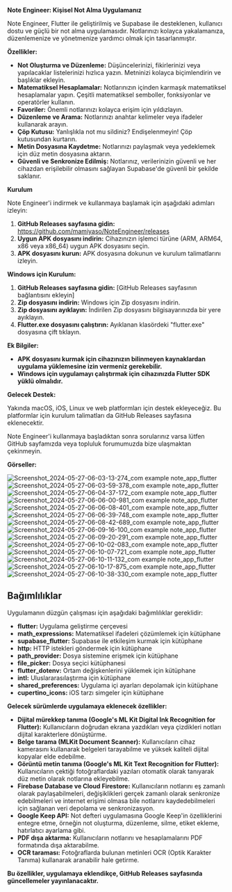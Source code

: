 **Note Engineer: Kişisel Not Alma Uygulamanız**

Note Engineer, Flutter ile geliştirilmiş ve Supabase ile desteklenen, kullanıcı dostu ve güçlü bir not alma uygulamasıdır. Notlarınızı kolayca yakalamanıza, düzenlemenize ve yönetmenize yardımcı olmak için tasarlanmıştır.

**Özellikler:**

-   **Not Oluşturma ve Düzenleme:** Düşüncelerinizi, fikirlerinizi veya yapılacaklar listelerinizi hızlıca yazın. Metninizi kolayca biçimlendirin ve başlıklar ekleyin.
-   **Matematiksel Hesaplamalar:** Notlarınızın içinden karmaşık matematiksel hesaplamalar yapın. Çeşitli matematiksel semboller, fonksiyonlar ve operatörler kullanın.
-   **Favoriler:** Önemli notlarınızı kolayca erişim için yıldızlayın.
-   **Düzenleme ve Arama:** Notlarınızı anahtar kelimeler veya ifadeler kullanarak arayın.
-   **Çöp Kutusu:** Yanlışlıkla not mu sildiniz? Endişelenmeyin! Çöp kutusundan kurtarın.
-   **Metin Dosyasına Kaydetme:** Notlarınızı paylaşmak veya yedeklemek için düz metin dosyasına aktarın.
-   **Güvenli ve Senkronize Edilmiş:** Notlarınız, verilerinizin güvenli ve her cihazdan erişilebilir olmasını sağlayan Supabase'de güvenli bir şekilde saklanır.

**Kurulum**

Note Engineer'i indirmek ve kullanmaya başlamak için aşağıdaki adımları izleyin:

1.  **GitHub Releases sayfasına gidin:** https://github.com/mamiyaso/NoteEngineer/releases
2.  **Uygun APK dosyasını indirin:** Cihazınızın işlemci türüne (ARM, ARM64, x86 veya x86_64) uygun APK dosyasını seçin.
3.  **APK dosyasını kurun:** APK dosyasına dokunun ve kurulum talimatlarını izleyin.

**Windows için Kurulum:**

1.  **GitHub Releases sayfasına gidin:** [GitHub Releases sayfasının bağlantısını ekleyin]
2.  **Zip dosyasını indirin:** Windows için Zip dosyasını indirin.
3.  **Zip dosyasını ayıklayın:** İndirilen Zip dosyasını bilgisayarınızda bir yere ayıklayın.
4.  **Flutter.exe dosyasını çalıştırın:** Ayıklanan klasördeki "flutter.exe" dosyasına çift tıklayın.

**Ek Bilgiler:**

-   **APK dosyasını kurmak için cihazınızın bilinmeyen kaynaklardan uygulama yüklemesine izin vermeniz gerekebilir.**
-   **Windows için uygulamayı çalıştırmak için cihazınızda Flutter SDK yüklü olmalıdır.**

**Gelecek Destek:**

Yakında macOS, iOS, Linux ve web platformları için destek ekleyeceğiz. Bu platformlar için kurulum talimatları da GitHub Releases sayfasına eklenecektir.

Note Engineer'i kullanmaya başladıktan sonra sorularınız varsa lütfen GitHub sayfamızda veya topluluk forumumuzda bize ulaşmaktan çekinmeyin.

**Görseller:**

![Screenshot_2024-05-27-06-03-13-274_com example note_app_flutter](https://github.com/mamiyaso/NoteEngineer/assets/124776073/c25a4c46-e54d-475b-8a11-a0555c2d7153)![Screenshot_2024-05-27-06-03-59-378_com example note_app_flutter](https://github.com/mamiyaso/NoteEngineer/assets/124776073/61c9fe08-47de-4b1b-9fd0-77e915b6db78)![Screenshot_2024-05-27-06-04-37-172_com example note_app_flutter](https://github.com/mamiyaso/NoteEngineer/assets/124776073/4089165f-9b11-4872-a0b3-206763dae056)![Screenshot_2024-05-27-06-06-00-981_com example note_app_flutter](https://github.com/mamiyaso/NoteEngineer/assets/124776073/5177bdb3-ab77-47bb-af45-3c7925430374)![Screenshot_2024-05-27-06-06-08-401_com example note_app_flutter](https://github.com/mamiyaso/NoteEngineer/assets/124776073/8428f177-55cb-4844-8abc-1d5cd488b061)![Screenshot_2024-05-27-06-06-39-748_com example note_app_flutter](https://github.com/mamiyaso/NoteEngineer/assets/124776073/7de68056-f256-446a-aa32-2a6736cee0e2)![Screenshot_2024-05-27-06-08-42-689_com example note_app_flutter](https://github.com/mamiyaso/NoteEngineer/assets/124776073/cc8ad7be-0690-4c55-acf7-55c9d84851bd)![Screenshot_2024-05-27-06-09-16-100_com example note_app_flutter](https://github.com/mamiyaso/NoteEngineer/assets/124776073/4e15065f-6b9f-4d7d-a345-9b879836f9c6)![Screenshot_2024-05-27-06-09-20-291_com example note_app_flutter](https://github.com/mamiyaso/NoteEngineer/assets/124776073/354177de-0e08-4862-ae66-b826ce433df6)![Screenshot_2024-05-27-06-10-02-083_com example note_app_flutter](https://github.com/mamiyaso/NoteEngineer/assets/124776073/c36bae05-fbdf-440a-b25e-ebf35a9b4d03)![Screenshot_2024-05-27-06-10-07-721_com example note_app_flutter](https://github.com/mamiyaso/NoteEngineer/assets/124776073/bfa97c5c-3239-4173-9531-c44ad55d422b)![Screenshot_2024-05-27-06-10-11-132_com example note_app_flutter](https://github.com/mamiyaso/NoteEngineer/assets/124776073/6eb6d153-091f-488b-b780-f66c68897eb8)![Screenshot_2024-05-27-06-10-17-875_com example note_app_flutter](https://github.com/mamiyaso/NoteEngineer/assets/124776073/945af70b-cb40-4de3-b7fb-a09e8daa2b9d)![Screenshot_2024-05-27-06-10-38-330_com example note_app_flutter](https://github.com/mamiyaso/NoteEngineer/assets/124776073/9517a7a7-9c78-4481-8ea1-d500c9724508)

## Bağımlılıklar

Uygulamanın düzgün çalışması için aşağıdaki bağımlılıklar gereklidir:

* **flutter:** Uygulama geliştirme çerçevesi
* **math_expressions:** Matematiksel ifadeleri çözümlemek için kütüphane
* **supabase_flutter:** Supabase ile etkileşim kurmak için kütüphane
* **http:** HTTP istekleri göndermek için kütüphane
* **path_provider:** Dosya sistemine erişmek için kütüphane
* **file_picker:** Dosya seçici kütüphanesi
* **flutter_dotenv:** Ortam değişkenlerini yüklemek için kütüphane
* **intl:** Uluslararasılaştırma için kütüphane
* **shared_preferences:** Uygulama içi ayarları depolamak için kütüphane
* **cupertino_icons:** iOS tarzı simgeler için kütüphane

**Gelecek sürümlerde uygulamaya eklenecek özellikler:**

* **Dijital mürekkep tanıma (Google's ML Kit Digital Ink Recognition for Flutter):**  Kullanıcıların doğrudan ekrana yazdıkları veya çizdikleri notları dijital karakterlere dönüştürme.
* **Belge tarama (MLKit Document Scanner):**  Kullanıcıların cihaz kamerasını kullanarak belgeleri tarayabilme ve yüksek kaliteli dijital kopyalar elde edebilme.
* **Görüntü metin tanıma (Google's ML Kit Text Recognition for Flutter):**  Kullanıcıların çektiği fotoğraflardaki yazıları otomatik olarak tanıyarak düz metin olarak notlarına ekleyebilme.
* **Firebase Database ve Cloud Firestore:**  Kullanıcıların notlarını eş zamanlı olarak paylaşabilmeleri, değişiklikleri gerçek zamanlı olarak senkronize edebilmeleri ve internet erişimi olmasa bile notlarını kaydedebilmeleri için sağlanan veri depolama ve senkronizasyon.
* **Google Keep API:** Not defteri uygulamasına Google Keep'in özelliklerini entegre etme, örneğin not oluşturma, düzenleme, silme, etiket ekleme, hatırlatıcı ayarlama gibi. 
* **PDF dışa aktarma:**  Kullanıcıların notlarını ve hesaplamalarını PDF formatında dışa aktarabilme.
* **OCR taraması:** Fotoğraflarda bulunan metinleri OCR (Optik Karakter Tanıma) kullanarak aranabilir hale getirme.

**Bu özellikler, uygulamaya eklendikçe, GitHub Releases sayfasında güncellemeler yayınlanacaktır.**
